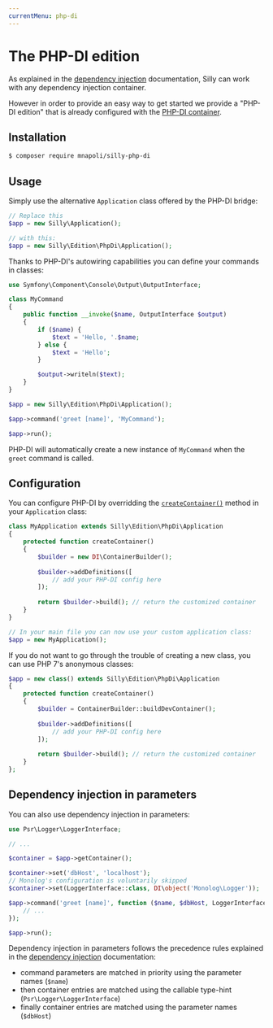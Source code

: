 ```yaml
---
currentMenu: php-di
---
```

# The PHP-DI edition

As explained in the [dependency injection](dependency-injection.md) documentation, Silly can work with any dependency injection container.

However in order to provide an easy way to get started we provide a "PHP-DI edition" that is already configured with the [PHP-DI container](http://php-di.org).

## Installation

```bash
$ composer require mnapoli/silly-php-di
```

## Usage

Simply use the alternative `Application` class offered by the PHP-DI bridge:

```php
// Replace this
$app = new Silly\Application();

// with this:
$app = new Silly\Edition\PhpDi\Application();
```

Thanks to PHP-DI's autowiring capabilities you can define your commands in classes:

```php
use Symfony\Component\Console\Output\OutputInterface;

class MyCommand
{
    public function __invoke($name, OutputInterface $output)
    {
        if ($name) {
            $text = 'Hello, '.$name;
        } else {
            $text = 'Hello';
        }

        $output->writeln($text);
    }
}

$app = new Silly\Edition\PhpDi\Application();

$app->command('greet [name]', 'MyCommand');

$app->run();
```

PHP-DI will automatically create a new instance of `MyCommand` when the `greet` command is called.

## Configuration

You can configure PHP-DI by overridding the [`createContainer()`](https://github.com/mnapoli/silly-php-di/blob/master/src/Application.php#L29) method in your `Application` class:

```php
class MyApplication extends Silly\Edition\PhpDi\Application
{
    protected function createContainer()
    {
        $builder = new DI\ContainerBuilder();
        
        $builder->addDefinitions([
            // add your PHP-DI config here
        ]);
        
        return $builder->build(); // return the customized container
    }
}

// In your main file you can now use your custom application class:
$app = new MyApplication();
```

If you do not want to go through the trouble of creating a new class, you can use PHP 7's anonymous classes:

```php
$app = new class() extends Silly\Edition\PhpDi\Application
{
    protected function createContainer()
    {
        $builder = ContainerBuilder::buildDevContainer();
        
        $builder->addDefinitions([
            // add your PHP-DI config here
        ]);
        
        return $builder->build(); // return the customized container
    }
};
```

## Dependency injection in parameters

You can also use dependency injection in parameters:

```php
use Psr\Logger\LoggerInterface;

// ...

$container = $app->getContainer();

$container->set('dbHost', 'localhost');
// Monolog's configuration is voluntarily skipped
$container->set(LoggerInterface::class, DI\object('Monolog\Logger'));

$app->command('greet [name]', function ($name, $dbHost, LoggerInterface $logger) {
    // ...
});

$app->run();
```

Dependency injection in parameters follows the precedence rules explained in the [dependency injection](dependency-injection.md) documentation:

- command parameters are matched in priority using the parameter names (`$name`)
- then container entries are matched using the callable type-hint (`Psr\Logger\LoggerInterface`)
- finally container entries are matched using the parameter names (`$dbHost`)
